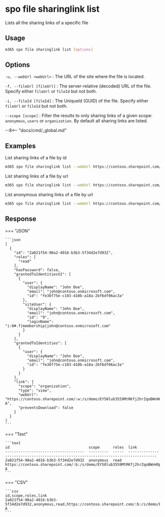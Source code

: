 # spo file sharinglink list

Lists all the sharing links of a specific file

## Usage

```sh
m365 spo file sharinglink list [options]
```

## Options

`-u, --webUrl <webUrl>`
: The URL of the site where the file is located.

`-f, --fileUrl [fileUrl]`
: The server-relative (decoded) URL of the file. Specify either `fileUrl` or `fileId` but not both.

`-i, --fileId [fileId]`
: The UniqueId (GUID) of the file. Specify either `fileUrl` or `fileId` but not both.

`--scope [scope]`
: Filter the results to only sharing links of a given scope: `anonymous`, `users` or `organization`. By default all sharing links are listed.

--8<-- "docs/cmd/_global.md"

## Examples

List sharing links of a file by id

```sh
m365 spo file sharinglink list --webUrl https://contoso.sharepoint.com/sites/demo --fileId daebb04b-a773-4baa-b1d1-3625418e3234
```

List sharing links of a file by url

```sh
m365 spo file sharinglink list --webUrl https://contoso.sharepoint.com/sites/demo --fileUrl "/sites/demo/shared documents/document.docx"
```

List anonymous sharing links of a file by url

```sh
m365 spo file sharinglink list --webUrl https://contoso.sharepoint.com/sites/demo --fileUrl "/sites/demo/shared documents/document.docx" --scope anonymous
```

## Response

=== "JSON"

    ```json
    [
      {
        "id": "2a021f54-90a2-4016-b3b3-5f34d2e7d932",
        "roles": [
          "read"
        ],
        "hasPassword": false,
        "grantedToIdentitiesV2": [
          {
            "user": {
              "displayName": "John Doe",
              "email": "john@contoso.onmicrosoft.com",
              "id": "fe36f75e-c103-410b-a18a-2bf6df06ac3a"
            },
            "siteUser": {
              "displayName": "John Doe",
              "email": "john@contoso.onmicrosoft.com",
              "id": "9",
              "loginName": "i:0#.f|membership|john@contoso.onmicrosoft.com"
            }
          }
        ],
        "grantedToIdentities": [ 
          {
            "user": {
              "displayName": "John Doe",
              "email": "john@contoso.onmicrosoft.com",
              "id": "fe36f75e-c103-410b-a18a-2bf6df06ac3a"
            }
          }
        ],
        "link": {
          "scope": "organization",
          "type": "view",
          "webUrl": "https://contoso.sharepoint.com/:w:/s/demo/EY50lub3559MtRKfj2hrZqoBWnHOpGIcgi4gzw9XiWYJ-A",
          "preventsDownload": false
        }
      }
    ]
    ```

=== "Text"

    ```text
    id                                    scope      roles  link                                                            
    ------------------------------------  ---------  -----  -----------------------------------------------------------------------------------
    2a021f54-90a2-4016-b3b3-5f34d2e7d932  anonymous  read  https://contoso.sharepoint.com/:b:/s/demo/EY50lub3559MtRKfj2hrZqoBWnHOpGIcgi4gzw9XiWYJ-A
    ```

=== "CSV"

    ```csv
    id,scope,roles,link
    2a021f54-90a2-4016-b3b3-5f34d2e7d932,anonymous,read,https://contoso.sharepoint.com/:b:/s/demo/EY50lub3559MtRKfj2hrZqoBWnHOpGIcgi4gzw9XiWYJ-A
    ```
